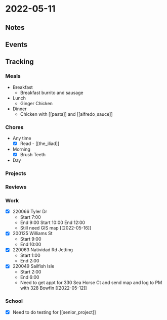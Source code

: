 # 2022-05-11
## Notes

## Events

## Tracking
### Meals
- Breakfast
	- Breakfast burrito and sausage
- Lunch
	- Ginger Chicken
- Dinner
	- Chicken with [[pasta]] and [[alfredo_sauce]]

### Chores
- Any time
	- [x] Read - [[the_iliad]]
- Morning
	- [x] Brush Teeth
- Day

### Projects

### Reviews

### Work
- [x] 220066 Tyler Dr
	- Start 7:00
	- End 9:00
	  Start 10:00
	  End 12:00
	- Still need GIS map [[2022-05-16]]
- [x] 200125 Williams St
	- Start 9:00
	- End 10:00
- [x] 220063 Natividad Rd Jetting
	- Start 1:00
	- End 2:00
- [x] 220049 Sailfish Isle
	- Start 2:00
	- End 6:00
	- Need to get appt for 330 Sea Horse Ct and send map and log to PM with 328 Bowfin [[2022-05-12]]

### School
- [x] Need to do testing for [[senior_project]]